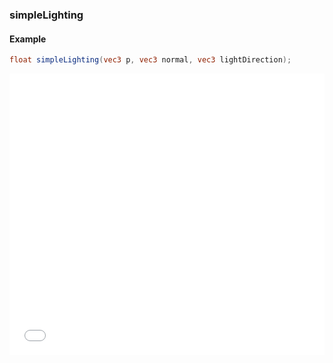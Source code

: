 ### simpleLighting
#### Example
```glsl
float simpleLighting(vec3 p, vec3 normal, vec3 lightDirection);
```
<iframe width="100%" height="450px" src="/sculpture/-LM-Nx6cvMmlbdKKiB64?example=true&embed=true" frameborder="0"></iframe>
